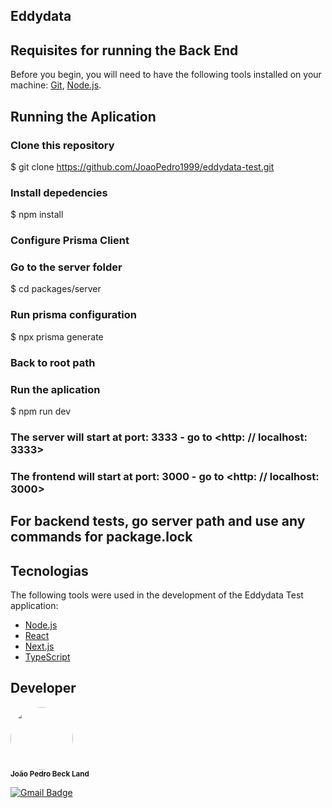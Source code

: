 ## Eddydata

## Requisites for running the Back End

Before you begin, you will need to have the following tools installed on your machine:
[Git](https://git-scm.com), [Node.js](https://nodejs.org/en/).

## Running the Aplication

### Clone this repository

$ git clone https://github.com/JoaoPedro1999/eddydata-test.git

### Install depedencies

$ npm install

### Configure Prisma Client

### Go to the server folder

$ cd packages/server

### Run prisma configuration

$ npx prisma generate

### Back to root path

### Run the aplication

$ npm run dev

### The server will start at port: 3333 - go to <http: // localhost: 3333>

### The frontend will start at port: 3000 - go to <http: // localhost: 3000>

## For backend tests, go server path and use any commands for package.lock

## Tecnologias

The following tools were used in the development of the Eddydata Test application:

- [Node.js](https://nodejs.org/en/)
- [React](https://pt-br.reactjs.org/)
- [Next.js](https://nextjs.org/)
- [TypeScript](https://www.typescriptlang.org/)

## Developer

 <img style="border-radius: 50%;" src="https://avatars3.githubusercontent.com/u/28880525?s=400&u=d81c22a8b60e75b36a01a52597036a650bfdd9aa&v=4" width="100px;" alt=""/>
 <br />
 <sub><b>João Pedro Beck Land</b></sub>

[![Gmail Badge](https://img.shields.io/badge/-joaopedrobeckland@gmail.com-c14438?style=flat-square&logo=Gmail&logoColor=white&link=mailto:joaopedrobeckland@gmail.com)](mailto:joaopedrobecklandgmail.com)
